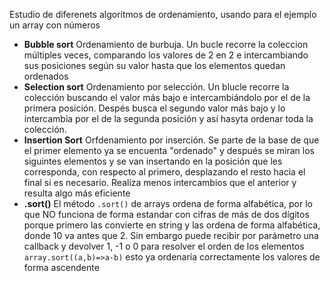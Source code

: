 Estudio de diferenets algoritmos de ordenamiento, usando para el ejemplo un array con números

* __Bubble sort__ Ordenamiento de burbuja.
    Un bucle recorre la coleccion múltiples veces, comparando los valores de 2 en 2 e intercambiando sus posiciones según su valor hasta que los elementos quedan ordenados
* __Selection sort__ Ordenamiento por selección.
    Un blucle recorre la colección buscando el valor más bajo e intercambiándolo por el de la primera posición. Despés busca el segundo valor más bajo y lo intercambia por el de la segunda posición y así hasyta ordenar toda la colección.
* __Insertion Sort__ Orfdenamiento por inserción.
    Se parte de la base de que el primer elemento ya se encuenta "ordenado" y después se miran los siguintes elementos y se van insertando en la posición que les corresponda, con respecto al primero, desplazando el resto hacia el final si es necesario.
    Realiza menos intercambios que el anterior y resulta algo más eficiente
* __.sort()__ El método `.sort()` de arrays ordena de forma alfabética, por lo que NO funciona de forma estandar con cifras de más de dos dígitos porque primero las convierte en string y las ordena de forma alfabética, donde 10 va antes que 2.
    Sin embargo puede recibir por parámetro una callback y devolver 1, -1 o 0 para resolver el orden de los elementos `array.sort((a,b)=>a-b)` esto ya ordenaría correctamente los valores de forma ascendente